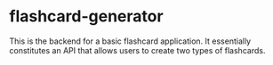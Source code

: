 # flashcard-generator
This is the backend for a basic flashcard application.  It essentially constitutes an API that allows users to create two types of flashcards.
